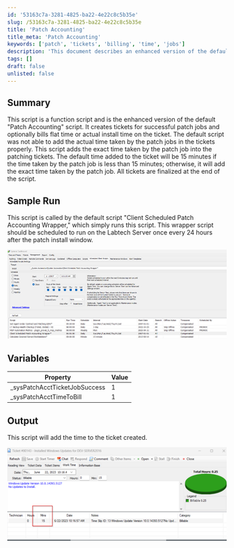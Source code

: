 ```yaml
---
id: '53163c7a-3281-4825-ba22-4e22c8c5b35e'
slug: /53163c7a-3281-4825-ba22-4e22c8c5b35e
title: 'Patch Accounting'
title_meta: 'Patch Accounting'
keywords: ['patch', 'tickets', 'billing', 'time', 'jobs']
description: 'This document describes an enhanced version of the default Patch Accounting script that creates tickets for successful patch jobs and accurately bills for the time taken. It improves upon the original script by ensuring that the actual time taken by the patch jobs is recorded in the tickets, providing a more precise billing process.'
tags: []
draft: false
unlisted: false
---
```


## Summary

This script is a function script and is the enhanced version of the default "Patch Accounting" script. It creates tickets for successful patch jobs and optionally bills flat time or actual install time on the ticket. The default script was not able to add the actual time taken by the patch jobs in the tickets properly. This script adds the exact time taken by the patch job into the patching tickets. The default time added to the ticket will be 15 minutes if the time taken by the patch job is less than 15 minutes; otherwise, it will add the exact time taken by the patch job. All tickets are finalized at the end of the script.

## Sample Run

This script is called by the default script "Client Scheduled Patch Accounting Wrapper," which simply runs this script. This wrapper script should be scheduled to run on the Labtech Server once every 24 hours after the patch install window.

![Sample Run Image](../../../static/img/docs/53163c7a-3281-4825-ba22-4e22c8c5b35e/image_1.png)

## Variables

| Property                      | Value |
|-------------------------------|-------|
| _sysPatchAcctTicketJobSuccess | 1     |
| _sysPatchAcctTimeToBill       | 1     |

## Output

This script will add the time to the ticket created.

![Output Image](../../../static/img/docs/53163c7a-3281-4825-ba22-4e22c8c5b35e/image_2.png)

